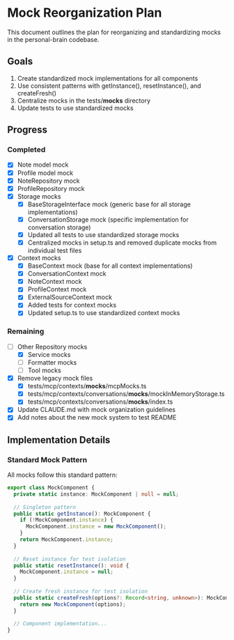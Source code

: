 # Mock Reorganization Plan

This document outlines the plan for reorganizing and standardizing mocks in the personal-brain codebase.

## Goals

1. Create standardized mock implementations for all components
2. Use consistent patterns with getInstance(), resetInstance(), and createFresh()
3. Centralize mocks in the tests/__mocks__ directory
4. Update tests to use standardized mocks

## Progress

### Completed
- [x] Note model mock
- [x] Profile model mock
- [x] NoteRepository mock
- [x] ProfileRepository mock
- [x] Storage mocks
  - [x] BaseStorageInterface mock (generic base for all storage implementations)
  - [x] ConversationStorage mock (specific implementation for conversation storage)
  - [x] Updated all tests to use standardized storage mocks
  - [x] Centralized mocks in setup.ts and removed duplicate mocks from individual test files
- [x] Context mocks
  - [x] BaseContext mock (base for all context implementations)
  - [x] ConversationContext mock
  - [x] NoteContext mock
  - [x] ProfileContext mock
  - [x] ExternalSourceContext mock
  - [x] Added tests for context mocks
  - [x] Updated setup.ts to use standardized context mocks

### Remaining
- [ ] Other Repository mocks
  - [x] Service mocks
  - [ ] Formatter mocks
  - [ ] Tool mocks
- [x] Remove legacy mock files
  - [x] tests/mcp/contexts/__mocks__/mcpMocks.ts
  - [x] tests/mcp/contexts/conversations/__mocks__/mockInMemoryStorage.ts
  - [x] tests/mcp/contexts/conversations/__mocks__/index.ts
- [x] Update CLAUDE.md with mock organization guidelines
- [x] Add notes about the new mock system to test README

## Implementation Details

### Standard Mock Pattern

All mocks follow this standard pattern:

```typescript
export class MockComponent {
  private static instance: MockComponent | null = null;
  
  // Singleton pattern
  public static getInstance(): MockComponent {
    if (!MockComponent.instance) {
      MockComponent.instance = new MockComponent();
    }
    return MockComponent.instance;
  }
  
  // Reset instance for test isolation
  public static resetInstance(): void {
    MockComponent.instance = null;
  }
  
  // Create fresh instance for test isolation
  public static createFresh(options?: Record<string, unknown>): MockComponent {
    return new MockComponent(options);
  }
  
  // Component implementation...
}
```
